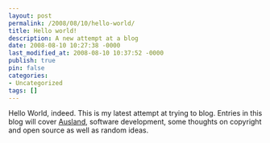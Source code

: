 ```yaml
---
layout: post
permalink: /2008/08/10/hello-world/
title: Hello world!
description: A new attempt at a blog
date: 2008-08-10 10:27:38 -0000
last_modified_at: 2008-08-10 10:37:52 -0000
publish: true
pin: false
categories:
- Uncategorized
tags: []
---
```

Hello World, indeed. This is my latest attempt at trying to blog. Entries in this blog will cover [Ausland](https://ausland-berlin.de "Ausland"), software development, some thoughts on copyright and open source as well as random ideas.
